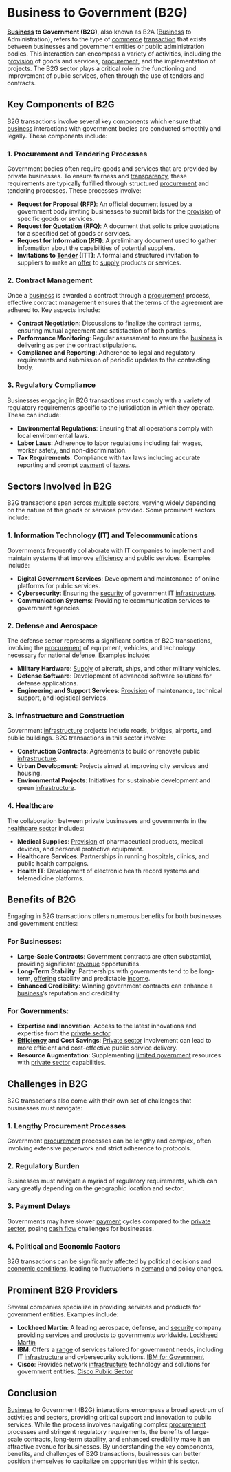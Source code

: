 # Business to Government (B2G)

**[Business](../b/business.md) to Government (B2G)**, also known as B2A ([Business](../b/business.md) to Administration), refers to the type of [commerce](../c/commerce.md) [transaction](../t/transaction.md) that exists between businesses and government entities or public administration bodies. This interaction can encompass a variety of activities, including the [provision](../p/provision.md) of goods and services, [procurement](../p/procurement.md), and the implementation of projects. The B2G sector plays a critical role in the functioning and improvement of public services, often through the use of tenders and contracts.

## Key Components of B2G

B2G transactions involve several key components which ensure that [business](../b/business.md) interactions with government bodies are conducted smoothly and legally. These components include:

### 1. Procurement and Tendering Processes

Government bodies often require goods and services that are provided by private businesses. To ensure fairness and [transparency](../t/transparency.md), these requirements are typically fulfilled through structured [procurement](../p/procurement.md) and tendering processes. These processes involve:

- **Request for Proposal (RFP)**: An official document issued by a government body inviting businesses to submit bids for the [provision](../p/provision.md) of specific goods or services.
- **Request for [Quotation](../q/quotation.md) (RFQ)**: A document that solicits price quotations for a specified set of goods or services.
- **Request for Information (RFI)**: A preliminary document used to gather information about the capabilities of potential suppliers.
- **Invitations to [Tender](../t/tender.md) (ITT)**: A formal and structured invitation to suppliers to make an [offer](../o/offer.md) to [supply](../s/supply.md) products or services.

### 2. Contract Management

Once a [business](../b/business.md) is awarded a contract through a [procurement](../p/procurement.md) process, effective contract management ensures that the terms of the agreement are adhered to. Key aspects include:

- **Contract [Negotiation](../n/negotiation.md)**: Discussions to finalize the contract terms, ensuring mutual agreement and satisfaction of both parties.
- **Performance Monitoring**: Regular assessment to ensure the [business](../b/business.md) is delivering as per the contract stipulations.
- **Compliance and Reporting**: Adherence to legal and regulatory requirements and submission of periodic updates to the contracting body.

### 3. Regulatory Compliance

Businesses engaging in B2G transactions must comply with a variety of regulatory requirements specific to the jurisdiction in which they operate. These can include:

- **Environmental Regulations**: Ensuring that all operations comply with local environmental laws.
- **Labor Laws**: Adherence to labor regulations including fair wages, worker safety, and non-discrimination.
- **Tax Requirements**: Compliance with tax laws including accurate reporting and prompt [payment](../p/payment.md) of [taxes](../t/taxes.md).

## Sectors Involved in B2G

B2G transactions span across [multiple](../m/multiple.md) sectors, varying widely depending on the nature of the goods or services provided. Some prominent sectors include:

### 1. Information Technology (IT) and Telecommunications

Governments frequently collaborate with IT companies to implement and maintain systems that improve [efficiency](../e/efficiency.md) and public services. Examples include:

- **Digital Government Services**: Development and maintenance of online platforms for public services.
- **Cybersecurity**: Ensuring the [security](../s/security.md) of government IT [infrastructure](../i/infrastructure.md).
- **Communication Systems**: Providing telecommunication services to government agencies.

### 2. Defense and Aerospace

The defense sector represents a significant portion of B2G transactions, involving the [procurement](../p/procurement.md) of equipment, vehicles, and technology necessary for national defense. Examples include:

- **Military Hardware**: [Supply](../s/supply.md) of aircraft, ships, and other military vehicles.
- **Defense Software**: Development of advanced software solutions for defense applications.
- **Engineering and Support Services**: [Provision](../p/provision.md) of maintenance, technical support, and logistical services.

### 3. Infrastructure and Construction

Government [infrastructure](../i/infrastructure.md) projects include roads, bridges, airports, and public buildings. B2G transactions in this sector involve:

- **Construction Contracts**: Agreements to build or renovate public [infrastructure](../i/infrastructure.md).
- **Urban Development**: Projects aimed at improving city services and housing.
- **Environmental Projects**: Initiatives for sustainable development and green [infrastructure](../i/infrastructure.md).

### 4. Healthcare

The collaboration between private businesses and governments in the [healthcare sector](../h/healthcare_sector.md) includes:

- **Medical Supplies**: [Provision](../p/provision.md) of pharmaceutical products, medical devices, and personal protective equipment.
- **Healthcare Services**: Partnerships in running hospitals, clinics, and public health campaigns.
- **Health IT**: Development of electronic health record systems and telemedicine platforms.

## Benefits of B2G

Engaging in B2G transactions offers numerous benefits for both businesses and government entities:

### For Businesses:
- **Large-Scale Contracts**: Government contracts are often substantial, providing significant [revenue](../r/revenue.md) opportunities.
- **Long-Term Stability**: Partnerships with governments tend to be long-term, [offering](../o/offering.md) stability and predictable [income](../i/income.md).
- **Enhanced Credibility**: Winning government contracts can enhance a [business](../b/business.md)’s reputation and credibility.

### For Governments:
- **Expertise and Innovation**: Access to the latest innovations and expertise from the [private sector](../p/private_sector.md).
- **[Efficiency](../e/efficiency.md) and Cost Savings**: [Private sector](../p/private_sector.md) involvement can lead to more efficient and cost-effective public service delivery.
- **Resource Augmentation**: Supplementing [limited government](../l/limited_government.md) resources with [private sector](../p/private_sector.md) capabilities.

## Challenges in B2G

B2G transactions also come with their own set of challenges that businesses must navigate:

### 1. Lengthy Procurement Processes

Government [procurement](../p/procurement.md) processes can be lengthy and complex, often involving extensive paperwork and strict adherence to protocols.

### 2. Regulatory Burden

Businesses must navigate a myriad of regulatory requirements, which can vary greatly depending on the geographic location and sector.

### 3. Payment Delays

Governments may have slower [payment](../p/payment.md) cycles compared to the [private sector](../p/private_sector.md), posing [cash flow](../c/cash_flow.md) challenges for businesses.

### 4. Political and Economic Factors

B2G transactions can be significantly affected by political decisions and [economic conditions](../e/economic_conditions.md), leading to fluctuations in [demand](../d/demand.md) and policy changes.

## Prominent B2G Providers

Several companies specialize in providing services and products for government entities. Examples include:

- **Lockheed Martin**: A leading aerospace, defense, and [security](../s/security.md) company providing services and products to governments worldwide. [Lockheed Martin](https://www.lockheedmartin.com)
- **IBM**: Offers a [range](../r/range.md) of services tailored for government needs, including IT [infrastructure](../i/infrastructure.md) and cybersecurity solutions. [IBM for Government](https://www.ibm.com/government)
- **Cisco**: Provides network [infrastructure](../i/infrastructure.md) technology and solutions for government entities. [Cisco Public Sector](https://www.cisco.com/c/en/us/solutions/industries/government.html)
  
## Conclusion

[Business](../b/business.md) to Government (B2G) interactions encompass a broad spectrum of activities and sectors, providing critical support and innovation to public services. While the process involves navigating complex [procurement](../p/procurement.md) processes and stringent regulatory requirements, the benefits of large-scale contracts, long-term stability, and enhanced credibility make it an attractive avenue for businesses. By understanding the key components, benefits, and challenges of B2G transactions, businesses can better position themselves to [capitalize](../c/capitalize.md) on opportunities within this sector.